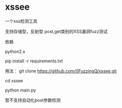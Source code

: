 # xssee
一个xss检测工具

支持存储型，反射型 post,get类别的XSS漏洞fuzz测试

依赖

python2.x

pip install -r requirements.txt

用法：
git clone https://github.com/0FuzzingQ/xssee.git

cd xssee

python main.py

暂不支持自动化post参数检测
